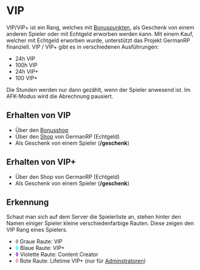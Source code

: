 # VIP 

VIP/VIP+ ist ein Rang, welches mit [Bonuspunkten](../../pages/allgemein/bonuspunkte.md), als Geschenk von einem anderen Spieler oder mit Echtgeld erworben werden kann. Mit einem Kauf, welcher mit Echtgeld erworben wurde, unterstützt das Projekt GermanRP finanziell. VIP / VIP+ gibt es in verschiedenen Ausführungen:

* 24h VIP
* 100h VIP
* 24h VIP+
* 100 VIP+

Die Stunden werden nur dann gezählt, wenn der Spieler anwesend ist. Im AFK-Modus wird die Abrechnung pausiert.

## Erhalten von VIP

- Über den [Bonusshop](../../pages/allgemein/bonuspunkte.md)
- Über den [Shop](https://germanrpofficial.tebex.io/category/vip-pakete) von GermanRP (Echtgeld)
- Als Geschenk von einem Spieler (**/geschenk**)

## Erhalten von VIP+
- Über den Shop von GermanRP (Echtgeld)
- Als Geschenk von einem Spieler (**/geschenk**)

## Erkennung 

Schaut man sich auf dem Server die Spielerliste an, stehen hinter den Namen einiger Spieler kleine verschiedenfarbige Rauten. Diese zeigen den VIP Rang eines Spielers.

* <a style="font-weight: bold; color: gray;"> ◊ </a> Graue Raute: VIP
* <a style="font-weight: bold; color: aqua;"> ◊</a> Blaue Raute: VIP+
* <a style="font-weight: bold; color: blueviolet;"> ◊</a> Violette Raute: Content Creator
* <a style="font-weight: bold; color: lightcoral;"> ◊ </a>Rote Raute: Lifetime VIP+ (nur für [Adminstratoren](../../pages/other/serverteam.md))
